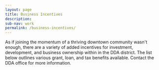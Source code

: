 ```yaml
---
layout: page
title: Business Incentives
description:
sub-nav: work
permalink: /business-incentives/
---
```


As if joining the momentum of a thriving downtown community wasn't enough, there are a variety of added incentives for investment, development, and business ownership within in the DDA district. The list below outlines various grant, loan, and tax benefits available. Contact the DDA office for more information.